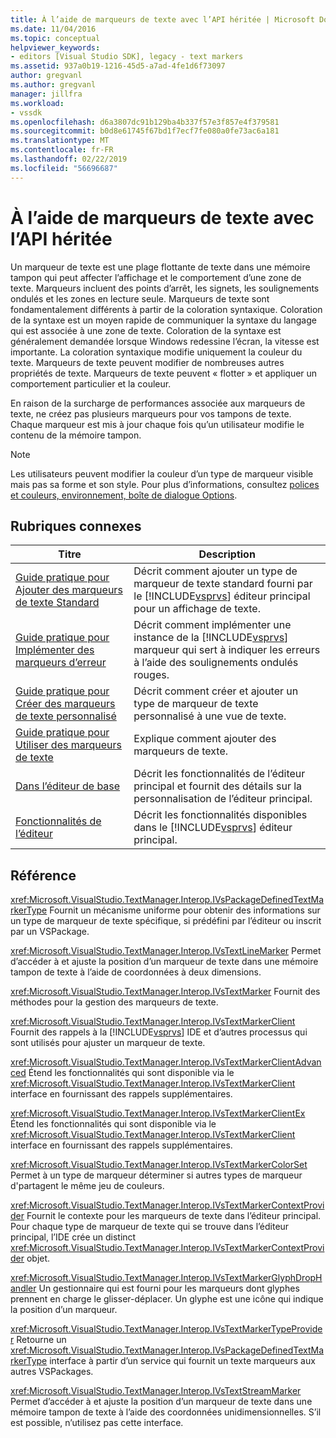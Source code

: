 ```yaml
---
title: À l’aide de marqueurs de texte avec l’API héritée | Microsoft Docs
ms.date: 11/04/2016
ms.topic: conceptual
helpviewer_keywords:
- editors [Visual Studio SDK], legacy - text markers
ms.assetid: 937a0b19-1216-45d5-a7ad-4fe1d6f73097
author: gregvanl
ms.author: gregvanl
manager: jillfra
ms.workload:
- vssdk
ms.openlocfilehash: d6a3807dc91b129ba4b337f57e3f857e4f379581
ms.sourcegitcommit: b0d8e61745f67bd1f7ecf7fe080a0fe73ac6a181
ms.translationtype: MT
ms.contentlocale: fr-FR
ms.lasthandoff: 02/22/2019
ms.locfileid: "56696687"
---
```

# <a name="using-text-markers-with-the-legacy-api"></a>À l’aide de marqueurs de texte avec l’API héritée
Un marqueur de texte est une plage flottante de texte dans une mémoire tampon qui peut affecter l’affichage et le comportement d’une zone de texte. Marqueurs incluent des points d’arrêt, les signets, les soulignements ondulés et les zones en lecture seule. Marqueurs de texte sont fondamentalement différents à partir de la coloration syntaxique. Coloration de la syntaxe est un moyen rapide de communiquer la syntaxe du langage qui est associée à une zone de texte. Coloration de la syntaxe est généralement demandée lorsque Windows redessine l’écran, la vitesse est importante. La coloration syntaxique modifie uniquement la couleur du texte. Marqueurs de texte peuvent modifier de nombreuses autres propriétés de texte. Marqueurs de texte peuvent « flotter » et appliquer un comportement particulier et la couleur.

 En raison de la surcharge de performances associée aux marqueurs de texte, ne créez pas plusieurs marqueurs pour vos tampons de texte. Chaque marqueur est mis à jour chaque fois qu’un utilisateur modifie le contenu de la mémoire tampon.

> [!NOTE]
>  Les utilisateurs peuvent modifier la couleur d’un type de marqueur visible mais pas sa forme et son style. Pour plus d’informations, consultez [polices et couleurs, environnement, boîte de dialogue Options](../ide/reference/fonts-and-colors-environment-options-dialog-box.md).

## <a name="related-topics"></a>Rubriques connexes

| Titre | Description |
| - | - |
| [Guide pratique pour Ajouter des marqueurs de texte Standard](../extensibility/how-to-add-standard-text-markers.md) | Décrit comment ajouter un type de marqueur de texte standard fourni par le [!INCLUDE[vsprvs](../code-quality/includes/vsprvs_md.md)] éditeur principal pour un affichage de texte. |
| [Guide pratique pour Implémenter des marqueurs d’erreur](../extensibility/how-to-implement-error-markers.md) | Décrit comment implémenter une instance de la [!INCLUDE[vsprvs](../code-quality/includes/vsprvs_md.md)] marqueur qui sert à indiquer les erreurs à l’aide des soulignements ondulés rouges. |
| [Guide pratique pour Créer des marqueurs de texte personnalisé](../extensibility/how-to-create-custom-text-markers.md) | Décrit comment créer et ajouter un type de marqueur de texte personnalisé à une vue de texte. |
| [Guide pratique pour Utiliser des marqueurs de texte](../extensibility/how-to-use-text-markers.md) | Explique comment ajouter des marqueurs de texte. |
| [Dans l’éditeur de base](../extensibility/inside-the-core-editor.md) | Décrit les fonctionnalités de l’éditeur principal et fournit des détails sur la personnalisation de l’éditeur principal. |
| [Fonctionnalités de l’éditeur](https://msdn.microsoft.com/library/bdac940d-1f14-4019-a01f-fd0bb3dc7198) | Décrit les fonctionnalités disponibles dans le [!INCLUDE[vsprvs](../code-quality/includes/vsprvs_md.md)] éditeur principal. |

## <a name="reference"></a>Référence
 <xref:Microsoft.VisualStudio.TextManager.Interop.IVsPackageDefinedTextMarkerType> Fournit un mécanisme uniforme pour obtenir des informations sur un type de marqueur de texte spécifique, si prédéfini par l’éditeur ou inscrit par un VSPackage.

 <xref:Microsoft.VisualStudio.TextManager.Interop.IVsTextLineMarker> Permet d’accéder à et ajuste la position d’un marqueur de texte dans une mémoire tampon de texte à l’aide de coordonnées à deux dimensions.

 <xref:Microsoft.VisualStudio.TextManager.Interop.IVsTextMarker> Fournit des méthodes pour la gestion des marqueurs de texte.

 <xref:Microsoft.VisualStudio.TextManager.Interop.IVsTextMarkerClient> Fournit des rappels à la [!INCLUDE[vsprvs](../code-quality/includes/vsprvs_md.md)] IDE et d’autres processus qui sont utilisés pour ajuster un marqueur de texte.

 <xref:Microsoft.VisualStudio.TextManager.Interop.IVsTextMarkerClientAdvanced> Étend les fonctionnalités qui sont disponible via le <xref:Microsoft.VisualStudio.TextManager.Interop.IVsTextMarkerClient> interface en fournissant des rappels supplémentaires.

 <xref:Microsoft.VisualStudio.TextManager.Interop.IVsTextMarkerClientEx> Étend les fonctionnalités qui sont disponible via le <xref:Microsoft.VisualStudio.TextManager.Interop.IVsTextMarkerClient> interface en fournissant des rappels supplémentaires.

 <xref:Microsoft.VisualStudio.TextManager.Interop.IVsTextMarkerColorSet> Permet à un type de marqueur déterminer si autres types de marqueur d'partagent le même jeu de couleurs.

 <xref:Microsoft.VisualStudio.TextManager.Interop.IVsTextMarkerContextProvider> Fournit le contexte pour les marqueurs de texte dans l’éditeur principal. Pour chaque type de marqueur de texte qui se trouve dans l’éditeur principal, l’IDE crée un distinct <xref:Microsoft.VisualStudio.TextManager.Interop.IVsTextMarkerContextProvider> objet.

 <xref:Microsoft.VisualStudio.TextManager.Interop.IVsTextMarkerGlyphDropHandler> Un gestionnaire qui est fourni pour les marqueurs dont glyphes prennent en charge le glisser-déplacer. Un glyphe est une icône qui indique la position d’un marqueur.

 <xref:Microsoft.VisualStudio.TextManager.Interop.IVsTextMarkerTypeProvider> Retourne un <xref:Microsoft.VisualStudio.TextManager.Interop.IVsPackageDefinedTextMarkerType> interface à partir d’un service qui fournit un texte marqueurs aux autres VSPackages.

 <xref:Microsoft.VisualStudio.TextManager.Interop.IVsTextStreamMarker> Permet d’accéder à et ajuste la position d’un marqueur de texte dans une mémoire tampon de texte à l’aide des coordonnées unidimensionnelles. S’il est possible, n’utilisez pas cette interface.